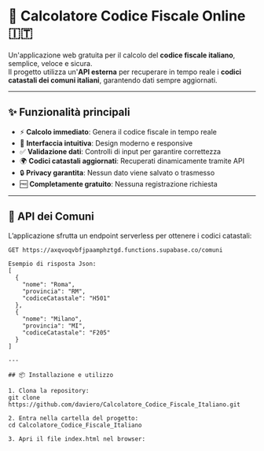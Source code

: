 # 🧮 Calcolatore Codice Fiscale Online 🇮🇹

Un'applicazione web gratuita per il calcolo del **codice fiscale italiano**, semplice, veloce e sicura.  
Il progetto utilizza un'**API esterna** per recuperare in tempo reale i **codici catastali dei comuni italiani**, garantendo dati sempre aggiornati.

---

## ✨ Funzionalità principali
- ⚡ **Calcolo immediato**: Genera il codice fiscale in tempo reale
- 🎨 **Interfaccia intuitiva**: Design moderno e responsive
- ✅ **Validazione dati**: Controlli di input per garantire correttezza
- 🌍 **Codici catastali aggiornati**: Recuperati dinamicamente tramite API
- 🔒 **Privacy garantita**: Nessun dato viene salvato o trasmesso
- 🆓 **Completamente gratuito**: Nessuna registrazione richiesta

---

## 🔗 API dei Comuni
L’applicazione sfrutta un endpoint serverless per ottenere i codici catastali:  

```http
GET https://axqvoqvbfjpaamphztgd.functions.supabase.co/comuni

Esempio di risposta Json:
[
  {
    "nome": "Roma",
    "provincia": "RM",
    "codiceCatastale": "H501"
  },
  {
    "nome": "Milano",
    "provincia": "MI",
    "codiceCatastale": "F205"
  }
]

---

## 📦 Installazione e utilizzo

1. Clona la repository:
git clone https://github.com/daviero/Calcolatore_Codice_Fiscale_Italiano.git

2. Entra nella cartella del progetto:
cd Calcolatore_Codice_Fiscale_Italiano

3. Apri il file index.html nel browser:

